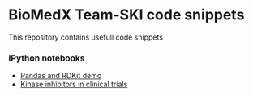 # BioMedX Team-SKI code snippets
This repository contains usefull code snippets

### IPython notebooks
* [Pandas and RDKit demo](http://nbviewer.ipython.org/urls/github.com/Team-SKI/snippets/raw/master/IPython/RDKit%2526pandas%2520demo%2520of%2520new%2520functions.ipynb)
* [Kinase inhibitors in clinical
trials](http://nbviewer.ipython.org/github/Team-SKI/snippets/blob/master/IPython/Kinase%20inhibitors%20-%20approved%20or%20in%20clinical%20trials.ipynb)
